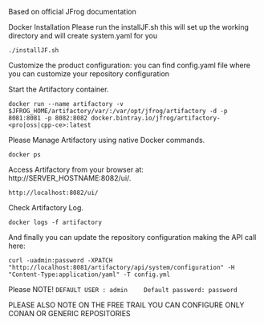 Based on official JFrog documentation

Docker Installation
Please run the installJF.sh this will set up the working directory and will create system.yaml 
for you 
    
    ./installJF.sh

Customize the product configuration:
you can find config.yaml file where you can customize your repository configuration


Start the Artifactory container.

    docker run --name artifactory -v $JFROG_HOME/artifactory/var/:/var/opt/jfrog/artifactory -d -p 8081:8081 -p 8082:8082 docker.bintray.io/jfrog/artifactory-<pro|oss|cpp-ce>:latest

Please Manage Artifactory using native Docker commands.

    docker ps
    

Access Artifactory from your browser at: http://SERVER_HOSTNAME:8082/ui/. 
    
    http://localhost:8082/ui/

Check Artifactory Log.

    docker logs -f artifactory

And finally you can update the repository configuration making the API call here:

    curl -uadmin:password -XPATCH "http://localhost:8081/artifactory/api/system/configuration" -H "Content-Type:application/yaml" -T config.yml            
    
    
Please NOTE! ```DEFAULT USER : admin    ```
```Default password: password```    

PLEASE ALSO NOTE ON THE FREE TRAIL YOU CAN CONFIGURE ONLY CONAN OR GENERIC REPOSITORIES
